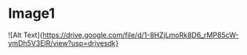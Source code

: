 # Image1
![Alt Text]{https://drive.google.com/file/d/1-8HZjLmoRk8D6_rMP85cW-vmDh5V3ElR/view?usp=drivesdk}
